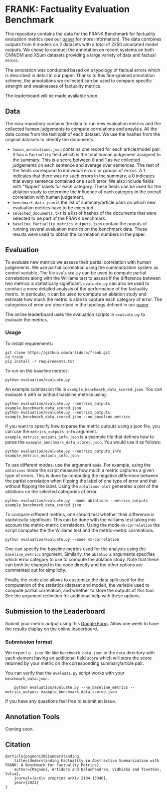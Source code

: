 # FRANK: Factuality Evaluation Benchmark

This repository contains the data for the FRANK Benchmark for factuality evaluation metrics (see our [paper](https://arxiv.org/abs/2104.13346) for more information). The data combines outputs from 9 models on 2 datasets with a total of 2250 annotated model outputs. We chose to conduct the annotation on recent systems on both CNN/DM and XSum datasets providing a large variety of data and factual errors.

The annotation was conducted based on a typology of factual errors which is described in detail in our paper. Thanks to this fine-grained annotation scheme, the annotations we collected can be used to compare specific strength and weaknesses of factuality metrics.

The leaderboard will be made available soon.

## Data
The `data` repository contains the data to run new evaluation metrics and the collected human judgements to compute correlations and anaylsis. All the data comes from the test split of each dataset. We use the hashes from the original datasets to identify the documents.

- `human_annotations.json` contains one record for each article/model pair. It has a `Factuality` field which is the total human judgement assigned to the summary. This is a score between 0 and 1 as we collected judgements on each sentence and average over sentences. The rest of the fields correspond to individual errors or groups of errors. A 1 indicates that there was no such errors in the summary, a 0 indicates that every sentence contained one such error. We also include fields with "flipped" labels for each category. These fields can be used for the ablation study to determine the influence of each category in the overall correlation with human judgement.
- `benchmark_data.json` is the list of summary/article pairs on which new evaluation metrics have to be executed.
- `selected_documents.txt` is a list of hashes of the documents that were selected to be part of the FRANK benchmark.
- `baseline_factuality_metrics_outputs.json` contain the ouputs of running several evaluation metrics on the benchmark data. These results were used to obtain the correlation numbers in the paper.

## Evaluation
To evaluate new metrics we assess their partial correlation with human judgements. We use partial correlation using the summarization system as control variable. 
The file `evaluate.py` can be used to compute partial correlations along with the Williams test to assess if the difference between two metrics is statistically significant. `evaluate.py` can also be used to conduct a more detailed analysis of the performance of the factuality metric. In particular, it can be used to compute an ablation study and estimate how much the metric is able to capture each category of error. The categories of error are described in the typology defined in our [paper](https://arxiv.org/abs/2104.13346).

The online leaderboard uses the evaluation scripts in `evaluate.py` to evaluate the metrics.

### Usage
To install requirements:
```
git clone https://github.com/artidoro/frank.git
cd frank
pip install -r requirements.txt
```

To run on the baseline metrics:
```
python evaluation/evaluate.py
```

An example submission file is `example_benchmark_data_scored.json`. You can evaluate it with or without baseline metrics using:
```
python evaluation/evaluate.py --metrics_outputs example_benchmark_data_scored.json
python evaluation/evaluate.py --metrics_outputs example_benchmark_data_scored.json --no_baseline_metrics
```

If you want to specify how to parse the metric outputs using a json file, you can use the `metrics_outputs_info` argument. `example_metrics_outputs_info.json` is a example file that defines how to parse the `example_benchmark_data_scored.json`. You would use it as follows:
```
python evaluation/evaluate.py --metrics_outputs_info example_metrics_outputs_info.json
```

To use different modes, use the argument `mode`. For example, using the `ablations` mode the script measure how much a metric captures a given type of errors. This is done by computing the negative difference between the partial correlation when flipping the label of one type of error and that without flipping the label. Using the `ablations-plot` generates a plot of the ablations on the selected categories of error.
```
python evaluation/evaluate.py --mode ablations --metrics_outputs example_benchmark_data_scored.json 
```

To compare different metrics, one should test whether their difference is statistically significant. This can be done with the williams test taking into account the metric-metric correlations. Using the mode `mm-correlation` the script computes the the Williams test and the metric-metric correlations.

```
python evaluation/evaluate.py --mode mm-correlation 
```

One can specify the baseline metrics used for the analysis using the `baseline_metrics` argument. Similarly, the `ablations` arguments specifies which error category to use to compute the ablation study. Note that these can both be changed in the code directly and the other options are commented out for simplicity.


Finally, the code also allows to customize the data split used for the computation of the statistics (dataset and model), the variable used to compute partial correlation, and whether to store the outputs of this tool. See the argument definition for additional help with these options.


## Submission to the Leaderboard
Submit your metric output using this [Google Form](https://forms.gle/UBC5VCx4t79yjnQ8A). Allow one week to have the results display on the online leaderboard.

### Submission format
We expect a `.json` file like `benchmark_data.json` in the `data` directory with each element having an additional field `score` which will store the score returned by your metric on the corresponding summary/article pair. 

You can verify that the `evaluate.py` script works with your `benchmark_data.json`:
```
    python evaluation/evaluate.py --no_baseline_metrics --metrics_outputs example_benchmark_data_scored.json
```

If you have any questions feel free to submit an issue.

## Annotation Tools
Coming soon.

## Citation
```
@article{pagnoni2021understanding,
    title={Understanding Factuality in Abstractive Summarization with FRANK: A Benchmark for Factuality Metrics},
    author={Pagnoni, Artidoro and Balachandran, Vidhisha and Tsvetkov, Yulia},
    journal={arXiv preprint arXiv:2104.13346},
    year={2021}
}
```
